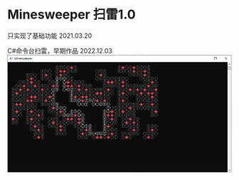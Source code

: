 # Minesweeper 扫雷1.0

只实现了基础功能
2021.03.20

C#命令台扫雷，早期作品
2022.12.03
![image](https://github.com/huoe/Minesweeper/blob/master/view.png)
